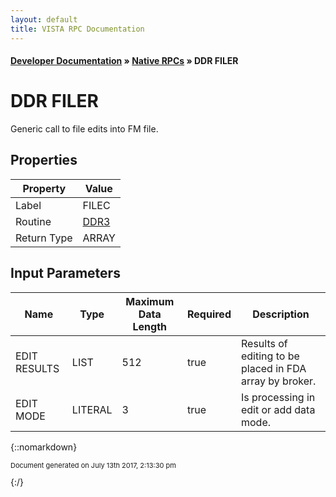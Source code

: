 ```yaml
---
layout: default
title: VISTA RPC Documentation
---
```


#### [Developer Documentation](../index) &#187; [Native RPCs](TableOfContents) &#187; DDR FILER<br/>
# DDR FILER

Generic call to file edits into FM file.

## Properties

Property | Value
--- | ---
Label | FILEC
Routine | [DDR3](http://code.osehra.org/dox/Routine_DDR3_source.html)
Return Type | ARRAY


## Input Parameters

Name | Type | Maximum Data Length | Required | Description
--- | --- | --- | --- | ---
EDIT RESULTS | LIST | 512 | true | Results of editing to be placed in FDA array by broker.
EDIT MODE | LITERAL | 3 | true | Is processing in edit or add data mode.



{::nomarkdown} <br/><p style="font-size: 11px">Document generated on July 13th 2017, 2:13:30 pm</p>{:/}